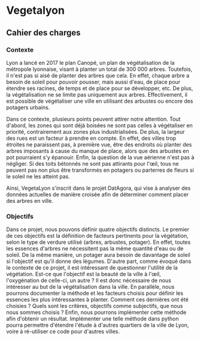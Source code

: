 # Vegetalyon

## Cahier des charges
### Contexte
Lyon a lancé en 2017 le plan Canopé, un plan de végétalisation de la métropole lyonnaise, visant à planter un total de 300 000 arbres. Toutefois, il n'est pas si aisé de planter des arbres que cela. En effet, chaque arbre a besoin de soleil pour pouvoir pousser, mais aussi d'eau, de place pour étendre ses racines, de temps et de place pour se développer, etc.
De plus, la végétalisation ne se limite pas uniquement aux arbres. Effectivement, il est possible de végétaliser une ville en utilisant des arbustes ou encore des potagers urbains.

Dans ce contexte, plusieurs points peuvent attirer notre attention. Tout d'abord, les zones qui sont déjà boisées ne sont pas celles à végétaliser en priorité, contrairement aux zones plus industrialisées.
De plus, la largeur des rues est un facteur à prendre en compte. En effet, des villes trop étroites ne paraissent pas, à première vue, être des endroits où planter des arbres imposants à cause du manque de place, alors que des arbustes en pot pourraient s'y épanouir.
Enfin, la question de la vue aérienne n'est pas à négliger. Si des toits bétonnés ne sont pas attirants pour l'œil, tous ne peuvent pas non plus être transformés en potagers ou parterres de fleurs si le soleil ne les atteint pas.

Ainsi, VegetaLyon s'inscrit dans le projet DatAgora, qui vise à analyser des données actuelles de manière croisée afin de déterminer comment placer des arbres en ville.

### Objectifs
Dans ce projet, nous pouvons définir quatre objectifs distincts.
Le premier de ces objectifs est la définition de facteurs pertinents pour la végétation, selon le type de verdure utilisé (arbres, arbustes, potager). En effet, toutes les essences d'arbres ne nécessitent pas la même quantité d'eau ou de soleil. De la même manière, un potager aura besoin de davantage de soleil si l'objectif est qu'il donne des légumes.
D'autre part, comme évoqué dans le contexte de ce projet, il est intéressant de questionner l'utilité de la végétation. Est-ce que l'objectif est la beauté de la ville à l'œil, l'oxygénation de celle-ci, un autre ? Il est donc nécessaire de nous intéresser au but de la végétalisation dans la ville.
En parallèle, nous pourrons documenter la méthode et les facteurs choisis pour définir les essences les plus intéressantes à planter. Comment ces dernières ont été choisies ? Quels sont les critères, objectifs comme subjectifs, que nous nous sommes choisis ?
Enfin, nous pourrons implémenter cette méthode afin d'obtenir un résultat. Implémenter une telle méthode dans python pourra permettre d'étendre l'étude à d'autres quartiers de la ville de Lyon, voire à ré-utiliser ce code pour d'autres villes.